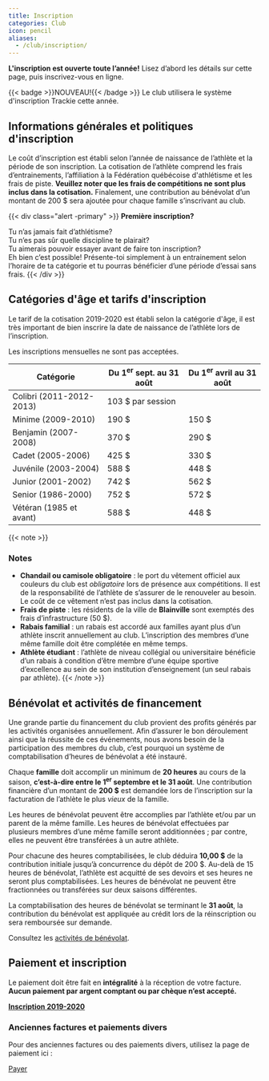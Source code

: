 ```yaml
---
title: Inscription
categories: Club
icon: pencil
aliases:
  - /club/inscription/
---
```



**L'inscription est ouverte toute l’année!** Lisez d’abord les détails sur cette page, puis inscrivez-vous en ligne.

{{< badge >}}NOUVEAU!{{< /badge >}} Le club utilisera le système d'inscription Trackie cette année.

<!--

## Comment s’inscrire?

1. Remplissez le [formulaire d’inscription](https://campagnes.corsaire-chaparral.org/inscription-2018-2019) pour chaque athlète.
2. Patientez; un courriel vous sera envoyé quelques jours plus tard lorsque votre facture sera prête. 
3. [Payez](/payer) votre facture en ligne.
<!--

{{% div class="well well-danger" %}}
**NOTE IMPORTANTE SUR LES COURRIELS**

Toutes les communications se font par courriel. Assurez-vous d’ajouter **info@corsaire-chaparral.org** à vos contacts pour éviter que les messages ne se retrouvent dans votre courrier indésirables _(dossier « spam »)_.
{{% /div %}}
-->

## Informations générales et politiques d'inscription

Le coût d’inscription est établi selon l’année de naissance de l’athlète et la période de son inscription. La cotisation de l’athlète comprend les frais d’entrainements, l’affiliation à la Fédération québécoise d'athlétisme et les frais de piste. **Veuillez noter que les frais de compétitions ne sont plus inclus dans la cotisation.** Finalement, une contribution au bénévolat d’un montant de 200&nbsp;$ sera ajoutée pour chaque famille s’inscrivant au club.

{{< div class="alert -primary" >}}
**Première inscription?**

Tu n’as jamais fait d’athlétisme?  
Tu n’es pas sûr quelle discipline te plairait?  
Tu aimerais pouvoir essayer avant de faire ton inscription?  
Eh bien c’est possible! Présente-toi simplement à un entrainement selon l’horaire de ta catégorie et tu pourras bénéficier d’une période d’essai sans frais.
{{< /div >}}

## Catégories d'âge et tarifs d'inscription

Le tarif de la cotisation 2019-2020 est établi selon la catégorie d'âge, il est très important de bien inscrire la date de naissance de l’athlète lors de l’inscription.

Les inscriptions mensuelles ne sont pas acceptées.

| Catégorie               | Du 1<sup>er</sup> sept. au 31 août | Du 1<sup>er</sup> avril au 31 août |
| ----------------------- | ------------------ | ------ |
| Colibri (2011-2012-2013)| 103 $ par session  |        |
| Minime (2009-2010)      | 190 $              | 150 $  |
| Benjamin  (2007-2008)   | 370 $              | 290 $  |
| Cadet (2005-2006)       | 425 $              | 330 $  |
| Juvénile (2003-2004)    | 588 $              | 448 $  |
| Junior (2001-2002)      | 742 $              | 562 $  |
| Senior (1986-2000)      | 752 $              | 572 $  |
| Vétéran (1985 et avant) | 588 $              | 448 $  |

{{< note >}}
### Notes

- **Chandail ou camisole obligatoire** : le port du vêtement officiel aux couleurs du club est _obligatoire_ lors de présence aux compétitions.  Il est de la responsabilité de l’athlète de s’assurer de le renouveler au besoin.  Le coût de ce vêtement n’est pas inclus dans la cotisation.
- **Frais de piste** : les résidents de la ville de **Blainville** sont exemptés des frais d’infrastructure (50&nbsp;$).
- **Rabais familial** : un rabais est accordé aux familles ayant plus d’un athlète inscrit annuellement au club.  L’inscription des membres d’une même famille doit être complétée en même temps.
- **Athlète étudiant** : l’athlète de niveau collégial ou universitaire bénéficie d’un rabais à condition d’être membre d’une équipe sportive d’excellence au sein de son institution d’enseignement (un seul rabais par athlète).
{{< /note >}}

<!--
### Catégories d'âge et tarifs d'inscription (club Lachute)

| Catégorie               | Cotisation   |
| ----------------------- | ------------ |
| Benjamin (2006-2007)    | 90 $         |
| Cadet (2004-2005)       | 100 $        |
| Juvénile (2002-2003)    | 110 $        |
-->

## Bénévolat et activités de financement

Une grande partie du financement du club provient des profits générés par les activités organisées annuellement. Afin d’assurer le bon déroulement ainsi que la réussite de ces événements, nous avons besoin de la participation des membres du club, c’est pourquoi un système de comptabilisation d’heures de bénévolat a été instauré.

Chaque **famille** doit accomplir un minimum de **20 heures** au cours de la saison, **c’est-à-dire entre le 1<sup>er</sup> septembre et le 31 août**.  Une contribution financière d’un montant de **200&nbsp;$** est demandée lors de l’inscription sur la facturation de l’athlète le plus _vieux_ de la famille.

Les heures de bénévolat peuvent être accomplies par l’athlète et/ou par un parent de la même famille. Les heures de bénévolat effectuées par plusieurs membres d’une même famille seront additionnées ; par contre, elles ne peuvent être transférées à un autre athlète.

Pour chacune des heures comptabilisées, le club déduira **10,00&nbsp;$** de la contribution initiale jusqu’à concurrence du dépôt de 200 $. Au-delà de 15 heures de bénévolat, l’athlète est acquitté de ses devoirs et ses heures ne seront plus comptabilisées. Les heures de bénévolat ne peuvent être fractionnées ou transférées sur deux saisons différentes.

La comptabilisation des heures de bénévolat se terminant le **31 août**, la contribution du bénévolat est appliquée au crédit lors de la réinscription ou sera remboursée sur demande.

Consultez les [activités de bénévolat](/club/benevolat/).

## Paiement et inscription

Le paiement doit être fait en **intégralité** à la réception de votre facture. **Aucun paiement par argent comptant ou par chèque n’est accepté.**

<a class="btn btn-primary btn--block -lg" href="http://www.trackiereg.com/coch/">**Inscription 2019-2020** <span class="icon icon-pencil"></a>

### Anciennes factures et paiements divers

Pour des anciennes factures ou des paiements divers, utilisez la page de paiement ici :

<a class="btn btn-secondary -sm" href="/payer">Payer <span class="icon icon-angle-right"></a>
